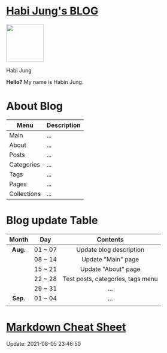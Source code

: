 # [Habi Jung's BLOG](https://habijung/github.io/)

<img src="_site/assets/images/profile.jpg" width="100" height="100">

Habi Jung

**Hello?** My name is Habin Jung.

# About Blog

| Menu | Description |
| ---------- | ---------- |
| Main | ... |
| About | ... |
| Posts | ... |
| Categories | ... |
| Tags | ... |
| Pages | ... |
| Collections | ... |

# Blog update Table
| Month | Day | Contents |
| :-: | :-: | :-: |
| **Aug.** | 01 ~ 07 | Update blog description |
|| 08 ~ 14 | Update "Main" page |
|| 15 ~ 21 | Update "About" page |
|| 22 ~ 28 | Test posts, categories, tags menu |
|| 29 ~ 31 | ... |
| **Sep.** | 01 ~ 04 | ... |
||||

# [Markdown Cheat Sheet](https://www.markdownguide.org/cheat-sheet/)

Update: 2021-08-05 23:46:50